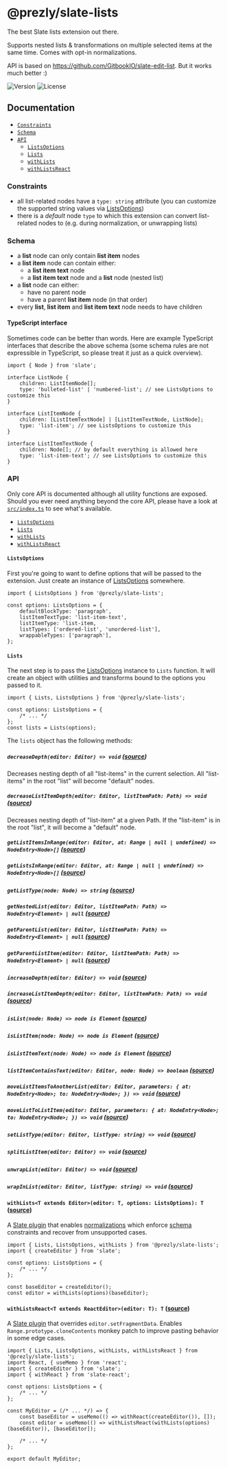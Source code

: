 # @prezly/slate-lists

The best Slate lists extension out there.

Supports nested lists & transformations on multiple selected items at the same time. Comes with opt-in normalizations.

API is based on https://github.com/GitbookIO/slate-edit-list. But it works much better :)

![Version](https://img.shields.io/npm/v/@prezly/slate-lists)
![License](https://img.shields.io/npm/l/@prezly/slate-lists)

## Documentation

-   [`Constraints`](#Constraints)
-   [`Schema`](#Schema)
-   [`API`](#API)
    -   [`ListsOptions`](#ListsOptions)
    -   [`Lists`](#Lists)
    -   [`withLists`](#withLists)
    -   [`withListsReact`](#withListsReact)

### Constraints

-   all list-related nodes have a `type: string` attribute (you can customize the supported string values via [ListsOptions](src/types.ts))
-   there is a _default_ node `type` to which this extension can convert list-related nodes to (e.g. during normalization, or unwrapping lists)

### Schema

-   a **list** node can only contain **list item** nodes
-   a **list item** node can contain either:
    -   a **list item text** node
    -   a **list item text** node and a **list** node (nested list)
-   a **list** node can either:
    -   have no parent node
    -   have a parent **list item** node (in that order)
-   every **list**, **list item** and **list item text** node needs to have children

#### TypeScript interface

Sometimes code can be better than words. Here are example TypeScript interfaces that describe the above schema (some schema rules are not expressible in TypeScript, so please treat it just as a quick overview).

```tsx
import { Node } from 'slate';

interface ListNode {
    children: ListItemNode[];
    type: 'bulleted-list' | 'numbered-list'; // see ListsOptions to customize this
}

interface ListItemNode {
    children: [ListItemTextNode] | [ListItemTextNode, ListNode];
    type: 'list-item'; // see ListsOptions to customize this
}

interface ListItemTextNode {
    children: Node[]; // by default everything is allowed here
    type: 'list-item-text'; // see ListsOptions to customize this
}
```

### API

Only core API is documented although all utility functions are exposed. Should you ever need anything beyond the core API, please have a look at [`src/index.ts`](src/index.ts) to see what's available.

-   [`ListsOptions`](#ListsOptions)
-   [`Lists`](#Lists)
-   [`withLists`](#withLists)
-   [`withListsReact`](#withListsReact)

#### `ListsOptions`

First you're going to want to define options that will be passed to the extension. Just create an instance of [ListsOptions](src/types.ts) somewhere.

```tsx
import { ListsOptions } from '@prezly/slate-lists';

const options: ListsOptions = {
    defaultBlockType: 'paragraph',
    listItemTextType: 'list-item-text',
    listItemType: 'list-item,
    listTypes: ['ordered-list', 'unordered-list'],
    wrappableTypes: ['paragraph'],
};
```

#### `Lists`

The next step is to pass the [ListsOptions](src/types.ts) instance to `Lists` function. It will create an object with utilities and transforms bound to the options you passed to it.

```tsx
import { Lists, ListsOptions } from '@prezly/slate-lists';

const options: ListsOptions = {
    /* ... */
};
const lists = Lists(options);
```

The `lists` object has the following methods:

##### `decreaseDepth(editor: Editor) => void` ([source](src/lib/decreaseDepth.ts))

Decreases nesting depth of all "list-items" in the current selection. All "list-items" in the root "list" will become "default" nodes.

##### `decreaseListItemDepth(editor: Editor, listItemPath: Path) => void` ([source](src/lib/decreaseListItemDepth.ts))

Decreases nesting depth of "list-item" at a given Path. If the "list-item" is in the root "list", it will become a "default" node.

##### `getListItemsInRange(editor: Editor, at: Range | null | undefined) => NodeEntry<Node>[]` ([source](src/lib/getListItemsInRange.ts))

##### `getListsInRange(editor: Editor, at: Range | null | undefined) => NodeEntry<Node>[]` ([source](src/lib/getListsInRange.ts))

##### `getListType(node: Node) => string` ([source](src/lib/getListType.ts))

##### `getNestedList(editor: Editor, listItemPath: Path) => NodeEntry<Element> | null` ([source](src/lib/getNestedList.ts))

##### `getParentList(editor: Editor, listItemPath: Path) => NodeEntry<Element> | null` ([source](src/lib/getParentList.ts))

##### `getParentListItem(editor: Editor, listItemPath: Path) => NodeEntry<Element> | null` ([source](src/lib/getParentListItem.ts))

##### `increaseDepth(editor: Editor) => void` ([source](src/lib/increaseDepth.ts))

##### `increaseListItemDepth(editor: Editor, listItemPath: Path) => void` ([source](src/lib/increaseListItemDepth.ts))

##### `isList(node: Node) => node is Element` ([source](src/lib/isList.ts))

##### `isListItem(node: Node) => node is Element` ([source](src/lib/isListItem.ts))

##### `isListItemText(node: Node) => node is Element` ([source](src/lib/isListItemText.ts))

##### `listItemContainsText(editor: Editor, node: Node) => boolean` ([source](src/lib/listItemContainsText.ts))

##### `moveListItemsToAnotherList(editor: Editor, parameters: { at: NodeEntry<Node>; to: NodeEntry<Node>; }) => void` ([source](src/lib/moveListItemsToAnotherList.ts))

##### `moveListToListItem(editor: Editor, parameters: { at: NodeEntry<Node>; to: NodeEntry<Node>; }) => void` ([source](src/lib/moveListToListItem.ts))

##### `setListType(editor: Editor, listType: string) => void` ([source](src/lib/setListType.ts))

##### `splitListItem(editor: Editor) => void` ([source](src/lib/splitListItem.ts))

##### `unwrapList(editor: Editor) => void` ([source](src/lib/unwrapList.ts))

##### `wrapInList(editor: Editor, listType: string) => void` ([source](src/lib/wrapInList.ts))

#### `withLists<T extends Editor>(editor: T, options: ListsOptions): T` ([source](src/lib/withLists.ts))

A [Slate plugin](https://docs.slatejs.org/concepts/07-plugins) that enables [normalizations](https://docs.slatejs.org/concepts/10-normalizing) which enforce [schema](#Schema) constraints and recover from unsupported cases.

```tsx
import { Lists, ListsOptions, withLists } from '@prezly/slate-lists';
import { createEditor } from 'slate';

const options: ListsOptions = {
    /* ... */
};

const baseEditor = createEditor();
const editor = withLists(options)(baseEditor);
```

#### `withListsReact<T extends ReactEditor>(editor: T): T` ([source](src/lib/withListsReact.ts))

A [Slate plugin](https://docs.slatejs.org/concepts/07-plugins) that overrides `editor.setFragmentData`. Enables `Range.prototype.cloneContents` monkey patch to improve pasting behavior in some edge cases.

```tsx
import { Lists, ListsOptions, withLists, withListsReact } from '@prezly/slate-lists';
import React, { useMemo } from 'react';
import { createEditor } from 'slate';
import { withReact } from 'slate-react';

const options: ListsOptions = {
    /* ... */
};

const MyEditor = (/* ... */) => {
    const baseEditor = useMemo(() => withReact(createEditor()), []);
    const editor = useMemo(() => withListsReact(withLists(options)(baseEditor)), [baseEditor]);

    /* ... */
};

export default MyEditor;
```

